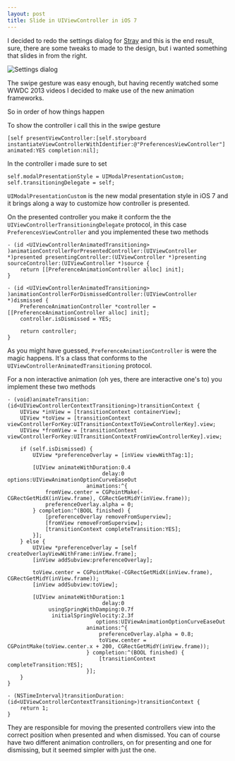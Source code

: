 ```yaml
---
layout: post
title: Slide in UIViewController in iOS 7
---
```


I decided to redo the settings dialog for [Stray](http://itunes.apple.com/app/stray/id570951876?mt=8) and this is the end result, sure, there are some tweaks to made to the design, but i wanted something that slides in from the right.

![Settings dialog](http://cdn.artsoftheinsane.com/blog/iOS%20Simulator%20Screen%20shot%2027%20aug%202013%2019.16.31.png)

The swipe gesture was easy enough, but having recently watched some WWDC 2013 videos I decided to make use of the new animation frameworks.

So in order of how things happen

To show the controller i call this in the swipe gesture

	[self presentViewController:[self.storyboard instantiateViewControllerWithIdentifier:@"PreferencesViewController"] animated:YES completion:nil];

In the controller i made sure to set

	self.modalPresentationStyle = UIModalPresentationCustom;
	self.transitioningDelegate = self;

`UIModalPresentationCustom` is the new modal presentation style in iOS 7 and it brings along a way to customize how controller is presented.

On the presented controller you make it conform the the `UIViewControllerTransitioningDelegate` protocol, in this case `PreferencesViewController` and you implemented these two methods

	- (id <UIViewControllerAnimatedTransitioning> )animationControllerForPresentedController:(UIViewController *)presented presentingController:(UIViewController *)presenting sourceController:(UIViewController *)source {
		return [[PreferenceAnimationController alloc] init];
	}
	
	- (id <UIViewControllerAnimatedTransitioning> )animationControllerForDismissedController:(UIViewController *)dismissed {
		PreferenceAnimationController *controller = [[PreferenceAnimationController alloc] init];
		controller.isDismissed = YES;
	
		return controller;
	}

As you might have guessed, `PreferenceAnimationController` is were the magic happens. It's a class that conforms to the `UIViewControllerAnimatedTransitioning` protocol.

For a non interactive animation (oh yes, there are interactive one's to) you implement these two methods

	- (void)animateTransition:(id<UIViewControllerContextTransitioning>)transitionContext {
	    UIView *inView = [transitionContext containerView];
	    UIView *toView = [transitionContext viewControllerForKey:UITransitionContextToViewControllerKey].view;
	    UIView *fromView = [transitionContext viewControllerForKey:UITransitionContextFromViewControllerKey].view;
	
	    if (self.isDismissed) {
	        UIView *preferenceOverlay = [inView viewWithTag:1];
	
	        [UIView animateWithDuration:0.4
	                              delay:0 options:UIViewAnimationOptionCurveEaseOut
	                         animations:^{
	            fromView.center = CGPointMake(-CGRectGetMidX(inView.frame), CGRectGetMidY(inView.frame));
	            preferenceOverlay.alpha = 0;
	        } completion:^(BOOL finished) {
	            [preferenceOverlay removeFromSuperview];
	            [fromView removeFromSuperview];
	            [transitionContext completeTransition:YES];
	        }];
	    } else {
	        UIView *preferenceOverlay = [self createOverlayViewWithFrame:inView.frame];
	        [inView addSubview:preferenceOverlay];
	
	        toView.center = CGPointMake(-CGRectGetMidX(inView.frame), CGRectGetMidY(inView.frame));
	        [inView addSubview:toView];
	
	        [UIView animateWithDuration:1
	                              delay:0
	             usingSpringWithDamping:0.7f
	              initialSpringVelocity:2.3f
	                            options:UIViewAnimationOptionCurveEaseOut
	                         animations:^{
	                             preferenceOverlay.alpha = 0.8;
	                             toView.center = CGPointMake(toView.center.x + 200, CGRectGetMidY(inView.frame));
	                         } completion:^(BOOL finished) {
	                             [transitionContext completeTransition:YES];
	                         }];
	    }
	}
	
	- (NSTimeInterval)transitionDuration:(id<UIViewControllerContextTransitioning>)transitionContext {
	    return 1;
	}

They are responsible for moving the presented controllers view into the correct position when presented and when dismissed. You can of course have two different animation controllers, on for presenting and one for dismissing, but it seemed simpler with just the one.
